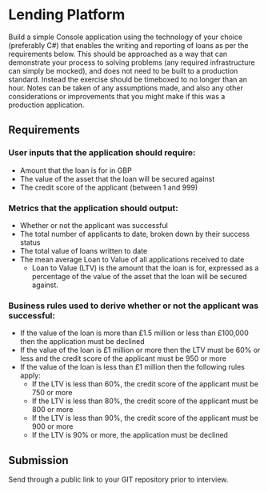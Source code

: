 # Lending Platform
Build a simple Console application using the technology of your choice (preferably C#) that enables the writing and reporting of loans as per the requirements below. This should be approached as a way that can demonstrate your process to solving problems (any required infrastructure can simply be mocked), and does not need to be built to a production standard. Instead the exercise should be timeboxed to no longer than an hour. Notes can be taken of any assumptions made, and also any other considerations or improvements that you might make if this was a production application.

## Requirements
### User inputs that the application should require:
* Amount that the loan is for in GBP
* The value of the asset that the loan will be secured against
* The credit score of the applicant (between 1 and 999)

### Metrics that the application should output:
* Whether or not the applicant was successful
* The total number of applicants to date, broken down by their success status
* The total value of loans written to date
* The mean average Loan to Value of all applications received to date
    * Loan to Value (LTV) is the amount that the loan is for, expressed as a percentage of the value of the asset that the loan will be secured against.

### Business rules used to derive whether or not the applicant was successful:
* If the value of the loan is more than £1.5 million or less than £100,000 then the application must be declined
* If the value of the loan is £1 million or more then the LTV must be 60% or less and the credit score of the applicant must be 950 or more
* If the value of the loan is less than £1 million then the following rules apply:
    * If the LTV is less than 60%, the credit score of the applicant must be 750 or more
    * If the LTV is less than 80%, the credit score of the applicant must be 800 or more
    * If the LTV is less than 90%, the credit score of the applicant must be 900 or more
    * If the LTV is 90% or more, the application must be declined

## Submission
Send through a public link to your GIT repository prior to interview.